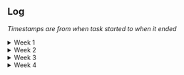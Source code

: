 ﻿## Log
*Timestamps are from when task started to when it ended*

<details>
<summary>Week 1</summary>

| Date               | Start Time | End Time | Task(s)                                   |
|--------------------|------------|----------|-------------------------------------------|
| Monday, 1/10/22    | 9:30       | 10:00    | Troubleshoot project creation & gitignore |
| Monday, 1/10/22    | 10:00      | 10:50    | Some cleanup & code setup; hook first button to Reminder class
| Monday, 1/10/22    | 10:50      | 12:00    | Show create reminder group when reminder button clicked; experimented with date/time inputs
| Tuesday, 1/11/22   | 10:20      | 11:50    | Add functionality to the "remind me in..." buttons to update the reminder time with the set intervals
| Tuesday, 1/11/22   | 11:50      | 1:30     | Attempt to prevent user from setting reminder time to a past time, unfinished, need to learn more about how additional forms work
| Thursday, 1/13/22  | 9:20       | 9:55     | Create reminders using data from form and store them in a list
| Thursday, 1/13/22  | 10:00      | 12:00    | Form/code cleanup, Add popups for form validation/error handling; formatting improvements

</details>

<details>
<summary>Week 2</summary>

### Wednesday, 3/2/22
- 2:00 - 4:00: Research databases and the best way to handle them
### Thursday, 3/3/22
- 9:00 - 12:00: Continued research from yesterday & start practice project with SQLite
### Friday, 3/4/22
- 1:00 - 4:00: Continued practice project with SQLite and looked into potential libraries to use

</details>

<details>
<summary>Week 3</summary>

### Monday, 4/18/22
- 9:30 - 10:00: Install & configure VS 2022 since it has some features I'll need, and I want to be up to date anyways.
- 10:00 - 11:00: Minor cleanup; get a better understanding of using VS debug & diagnostic tools. Very cool! (https://youtu.be/sACkw915kmg)
- 11:00 - 12:00: Planning on form layout & how to implement SQLite
### Tuesday, 4/19/22
- 9:15 - 12:00: Continue looking into how to implement database stuff... I think I might finally be onto something (https://www.youtube.com/watch?v=wvFC_60FR7c & https://www.youtube.com/watch?v=d6BTfwmK-S4)
### Wednesday, 4/20/22
- 1:30 - 2:00: Got loading data from SQL database working! More SQL stuff needed, but want to work on somme design first so I can more easily test things.
- 2:00 - 4:00: Do more planning & work on the layout of the program.
### Thursday, 4/21/22
- 9:20 - 10:30: Successfully fill some visual elements with data from database, not exactly how I want it though, so needs more work.
- 10:30 - 12:00: Play around with front end to get database viewing more how I want, still far from where I want it, but getting there.
### Friday, 4/22/22
- 9:15 - 1:30: Ugh. Got reminders going to the list I want, was pain and agony... VS SQL support sucks, don't use it.

</details>

<details>
<summary>Week 4</summary>

### Monday, 4/25/22
- 1:00 - 2:00: Update front end to add right panel to show either create reminder or reminder details.
- 2:00 - 4:00: Merged big PR; show more reminder details when reminder button is clicked. VS form designer is bad, don't use it.
### Tuesday, 4/26/22
- 9:15 - 11:00: Organize file structure, minor code cleanup with singletons, fix annoying VS issue
- 11:15 - 12:00: Organize readme(s) & learn more markdown tricks!

</details>